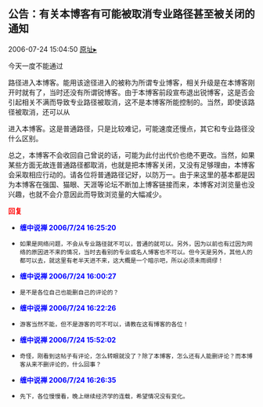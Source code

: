 ## 公告：有关本博客有可能被取消专业路径甚至被关闭的通知
2006-07-24 15:04:50
[原址▸](http://www.fxgan.com/chan_time/2006_07_12/270.htm)


今天一度不能通过

路径进入本博客。能用该途径进入的被称为所谓专业博客，相关升级是在本博客刚开时就有了，当时还没有所谓锐博客。由于本博客前段宣布退出锐博客，这是否会引起相关不满而导致专业路径被取消，这不是本博客所能控制的。当然，即使该路径被取消，还可以从

进入本博客。这是普通路径，只是比较难记，可能速度还慢点，其它和专业路径没什么区别。

总之，本博客不会收回自己曾说的话，可能为此付出代价也绝不更改。当然，如果某些方面无故连普通路径都取消，也就是把本博客关闭，又没有足够理由，本博客会采取相应行动的。请各位将普通路径记好，以防万一。由于来这里的基本都是因为本博客在强国、猫眼、天涯等论坛不断加上博客链接而来，本博客对浏览量也没兴趣，也就不会介意因此而导致浏览量的大幅减少。




**<font color='red'>回复</font>**


- **<font color='blue'>缠中说禅 2006/7/24 16:25:20</font>**
- ```
  如果是网络问题，不会从专业路径就不可以，普通的就可以。另外，因为以前也有过因为网络的原因进不来的情况，当时去看别的专业或名人博客也不可以。但今天是另外，其他人的都可以去，就这里有老半天进不来，这大概是一个暗示吧，所以必须未雨绸缪！
  ```
- **<font color='blue'>缠中说禅 2006/7/24 16:00:27</font>**
- ```
  是不是各位自己也能删自己的评论的？
  ```
- **<font color='blue'>缠中说禅 2006/7/24 16:22:26</font>**
- ```
  游客当然不能，但不是游客的可不可以，请教在这有博客的各位！
  ```
- **<font color='blue'>缠中说禅 2006/7/24 15:52:02</font>**
- ```
  奇怪，刚看到这帖子有评论，怎么转眼就没了？除了本博客，怎么还有人能删评论？而本博客从来不删评论的，什么回事？
  ```
- **<font color='blue'>缠中说禅 2006/7/24 16:26:35</font>**
- ```
  先下，各位慢慢看，晚上继续经济学的连载，希望情况没有变化。
  ```
